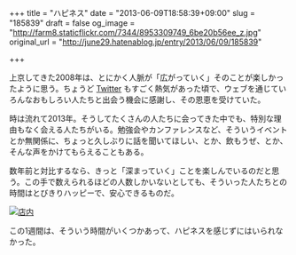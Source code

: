 +++
title = "ハピネス"
date = "2013-06-09T18:58:39+09:00"
slug = "185839"
draft = false
og_image = "http://farm8.staticflickr.com/7344/8953309749_6be20b56ee_z.jpg"
original_url = "http://june29.hatenablog.jp/entry/2013/06/09/185839"

+++

<p>上京してきた2008年は、とにかく人脈が「広がっていく」そのことが楽しかったように思う。ちょうど <a class="keyword" href="http://d.hatena.ne.jp/keyword/Twitter">Twitter</a> もすごく熱気があった頃で、ウェブを通じていろんなおもしろい人たちと出会う機会に感謝し、その恩恵を受けていた。</p>
<p>時は流れて2013年。そうしてたくさんの人たちに会ってきた中でも、特別な理由もなく会える人たちがいる。勉強会やカンファレンスなど、そういうイベントとか無関係に、ちょっと久しぶりに話を聞いてほしい、とか、飲もうぜ、とか、そんな声をかけてもらえることもある。</p>
<p>数年前と対比するなら、きっと「深まっていく」ことを楽しんでいるのだと思う。この手で数えられるほどの人数しかいないとしても、そういった人たちとの時間はとびきりハッピーで、安心できるものだ。</p>
<p><a href="http://www.flickr.com/photos/june29/8953309749/" title="店内 by june29, on Flickr"><img src="http://farm8.staticflickr.com/7344/8953309749_6be20b56ee_z.jpg" alt="店内"></a></p>
<p>この1週間は、そういう時間がいくつかあって、ハピネスを感じずにはいられなかった。</p>
